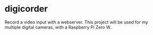 # digicorder
Record a video input with a webserver. This project will be used for my multiple digital cameras, with a Raspberry Pi Zero W.